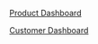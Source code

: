 [Product Dashboard](https://github.com/tpalechkavsi/QTrace-Help/wiki/Product-Dashboard)


[Customer Dashboard](customers-dashboard.md)